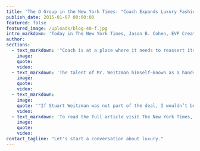 ```yaml
---
title: 'The O Group in the New York Times: "Coach Expands Luxury Fashion Brand Buying Shoemaker Stuart Weitzman"'
publish_date: 2015-01-07 00:00:00
featured: false
featured_image: /uploads/blog-40-f.jpg
intro_markdown: 'Today in The New York Times, Jason B. Cohen, EVP Creative at The O Group, comments on Coach’s recently confirmed acquisition of Stuart Weitzman.​'
author:
sections:
  - text_markdown: '"Coach is at a place where it needs to reassert its luxury credentials," said Jason B. Cohen, a luxury branding expert at The O Group, a creative agency in New York. Stuart Weitzman "isn’t Jimmy Choo, but it’s a very highly regarded brand that commands a significant price and is executing luxury as it should be," he said.​'
    image:
    quote:
    video:
  - text_markdown: 'The talent of Mr. Weitzman himself—known as a hands-on manager—is a big part of the brand’s allure for Coach, Mr. Cohen said.​'
    image:
    quote:
    video:
  - text_markdown:
    image:
    quote: '"If Stuart Weitzman was not part of the deal, I wouldn’t be interested."'
    video:
  - text_markdown: 'To read the full article visit The New York Times, "[Coach Expands Luxury Fashion Brand Buying Shoemaker Stuart Weitzman](http://dealbook.nytimes.com/2015/01/06/coach-to-buy-luxury-shoemaker-stuart-weitzman-for-up-to-574-million/?_r=0)."​'
    image:
    quote:
    video:
contact_tagline: "Let's start a conversation about luxury."
---
```



